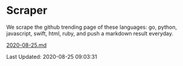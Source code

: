 # Scraper

We scrape the github trending page of these languages: go, python, javascript, swift, html, ruby, and push a markdown result everyday.

[2020-08-25.md](https://github.com/henson/Scraper/blob/master/2020-08-25.md)

Last Updated: 2020-08-25 09:03:31